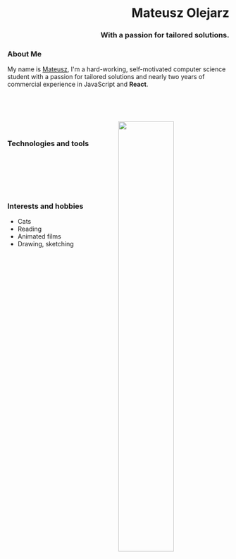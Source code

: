 <h1 align="right">Mateusz Olejarz</h1>
<h3 align="right">With a passion for tailored solutions.</h3>



### About Me
My name is [Mateusz](https://github.com/mateusz-olejarz), I'm a hard-working, self-motivated computer science student with a passion for tailored solutions and nearly two years of commercial experience in JavaScript and **React**. 

<br />

[<img src="https://img.shields.io/badge/Portfolio-121011?style=for-the-badge&logo=opera&logoColor=white" alt="" />](https://github.com/mateusz-olejarz)
[<img src="https://img.shields.io/badge/Email-D14836?style=for-the-badge&logo=gmail&logoColor=white" alt="" />](mailto:mateusz.d.olejarz@gmail.com)
[<img src="https://img.shields.io/badge/LinkedIn-0077B5?style=for-the-badge&logo=linkedin&logoColor=white" alt="" />](https://linkedin.com/in/mat-olejarz)

&nbsp;
<img align="right" alt="" src="https://mateusz-codes-cv.s3.us-east-1.amazonaws.com/my-octocat-1634864878650.png" width="50%" />


### Technologies and tools

<a name="tech-tools"></a>

[<img src="https://img.shields.io/badge/TypeScript-E76F51?style=for-the-badge&logo=typescript&logoColor=white" alt="" />][tech_tools_anchor]
[<img src="https://img.shields.io/badge/React-E05A7C?style=for-the-badge&logo=react&logoColor=white" alt="" />][tech_tools_anchor]
[<img src="https://img.shields.io/badge/Redux-BA5BA4?style=for-the-badge&logo=redux&logoColor=whitee" alt="" />][tech_tools_anchor]
<br />
[<img src="https://img.shields.io/badge/Jest-D15B75?style=for-the-badge&logo=jest&logoColor=white" alt="" />][tech_tools_anchor]
[<img src="https://img.shields.io/badge/Cypress-A5588A?style=for-the-badge&logo=cypress&logoColor=white" alt="" />][tech_tools_anchor]
[<img src="https://img.shields.io/badge/Jenkins-70598B?style=for-the-badge&logo=jenkins&logoColor=white" alt="" />][tech_tools_anchor]
<br />
[<img src="https://img.shields.io/badge/Firebase-70598B?style=for-the-badge&logo=firebase&logoColor=white" alt="" />][tech_tools_anchor]
[<img src="https://img.shields.io/badge/AWS-4B4453?style=for-the-badge&logo=amazon-aws&logoColor=white" alt="" />][tech_tools_anchor]

&nbsp;

### Interests and hobbies

- Cats
- Reading
- Animated films
- Drawing, sketching

[tech_tools_anchor]: #tech-tools
